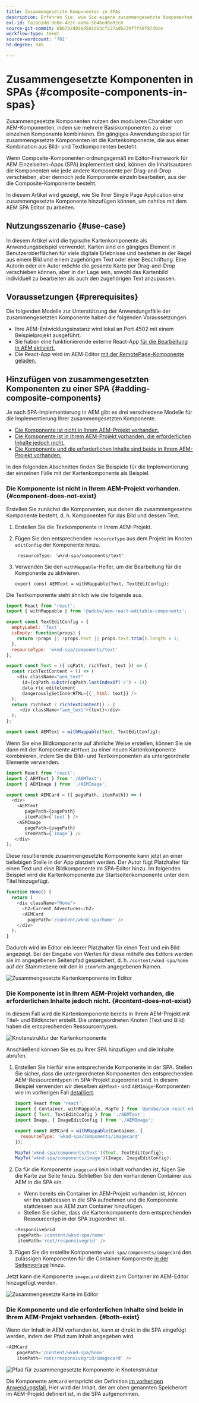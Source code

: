 ```yaml
---
title: Zusammengesetzte Komponenten in SPAs
description: Erfahren Sie, wie Sie eigene zusammengesetzte Komponenten erstellen. Das sind Komponenten aus anderen Komponenten, die mit dem AEM-SPA-Editor funktionieren.
exl-id: fa1ab1dd-9e8e-4e2c-aa9a-5b46ed8a02cb
source-git-commit: 6bb7b2d056d501d83cf227adb239f7f40f87d0ce
workflow-type: tm+mt
source-wordcount: '781'
ht-degree: 94%

---
```


# Zusammengesetzte Komponenten in SPAs {#composite-components-in-spas}

Zusammengesetzte Komponenten nutzen den modularen Charakter von AEM-Komponenten, indem sie mehrere Basiskomponenten zu einer einzelnen Komponente kombinieren. Ein gängiges Anwendungsbeispiel für zusammengesetzte Komponenten ist die Kartenkomponente, die aus einer Kombination aus Bild- und Textkomponenten besteht.

Wenn Composite-Komponenten ordnungsgemäß im Editor-Framework für AEM Einzelseiten-Apps (SPA) implementiert sind, können die Inhaltsautoren die Komponenten wie jede andere Komponente per Drag-and-Drop verschieben, aber dennoch jede Komponente einzeln bearbeiten, aus der die Composite-Komponente besteht.

In diesem Artikel wird gezeigt, wie Sie Ihrer Single Page Application eine zusammengesetzte Komponente hinzufügen können, um nahtlos mit dem AEM SPA Editor zu arbeiten.

## Nutzungsszenario {#use-case}

In diesem Artikel wird die typische Kartenkomponente als Anwendungsbeispiel verwendet. Karten sind ein gängiges Element in Benutzeroberflächen für viele digitale Erlebnisse und bestehen in der Regel aus einem Bild und einem zugehörigen Text oder einer Beschriftung. Eine Autorin oder ein Autor möchte die gesamte Karte per Drag-and-Drop verschieben können, aber in der Lage sein, sowohl das Kartenbild individuell zu bearbeiten als auch den zugehörigen Text anzupassen.

## Voraussetzungen {#prerequisites}

Die folgenden Modelle zur Unterstützung der Anwendungsfälle der zusammengesetzten Komponente haben die folgenden Voraussetzungen.

* Ihre AEM-Entwicklungsinstanz wird lokal an Port 4502 mit einem Beispielprojekt ausgeführt.
* Sie haben eine funktionierende externe React-App [für die Bearbeitung in AEM aktiviert.](editing-external-spa.md)
* Die React-App wird im AEM-Editor [mit der RemotePage-Komponente geladen.](remote-page.md)

## Hinzufügen von zusammengesetzten Komponenten zu einer SPA {#adding-composite-components}

Je nach SPA-Implementierung in AEM gibt es drei verschiedene Modelle für die Implementierung Ihrer zusammengesetzten Komponente.

* [Die Komponente ist nicht in Ihrem AEM-Projekt vorhanden.](#component-does-not-exist)
* [Die Komponente ist in Ihrem AEM-Projekt vorhanden, die erforderlichen Inhalte jedoch nicht.](#content-does-not-exist)
* [Die Komponente und die erforderlichen Inhalte sind beide in Ihrem AEM-Projekt vorhanden.](#both-exist)

In den folgenden Abschnitten finden Sie Beispiele für die Implementierung der einzelnen Fälle mit der Kartenkomponente als Beispiel.

### Die Komponente ist nicht in Ihrem AEM-Projekt vorhanden. {#component-does-not-exist}

Erstellen Sie zunächst die Komponenten, aus denen die zusammengesetzte Komponente besteht, d. h. Komponenten für das Bild und dessen Text.

1. Erstellen Sie die Textkomponente in Ihrem AEM-Projekt.
1. Fügen Sie den entsprechenden `resourceType` aus dem Projekt im Knoten `editConfig` der Komponente hinzu.

   ```text
    resourceType: 'wknd-spa/components/text' 
   ```

1. Verwenden Sie den `withMappable`-Helfer, um die Bearbeitung für die Komponente zu aktivieren.

   ```text
   export const AEMText = withMappable(Text, TextEditConfig); 
   ```

Die Textkomponente sieht ähnlich wie die folgende aus.

```javascript
import React from 'react';
import { withMappable } from '@adobe/aem-react-editable-components';

export const TextEditConfig = {
  emptyLabel: 'Text',
  isEmpty: function(props) {
    return !props || !props.text || props.text.trim().length < 1;
  },
  resourceType: 'wknd-spa/components/text'
};

export const Text = ({ cqPath, richText, text }) => {
  const richTextContent = () => (
    <div className="aem_text"
      id={cqPath.substr(cqPath.lastIndexOf('/') + 1)}
      data-rte-editelement
      dangerouslySetInnerHTML={{__html: text}} />
  );
  return richText ? richTextContent() : (
     <div className="aem_text">{text}</div>
  );
};

export const AEMText = withMappable(Text, TextEditConfig);
```

Wenn Sie eine Bildkomponente auf ähnliche Weise erstellen, können Sie sie dann mit der Komponente `AEMText` zu einer neuen Kartenkomponente kombinieren, indem Sie die Bild- und Textkomponenten als untergeordnete Elemente verwenden.

```javascript
import React from 'react';
import { AEMText } from './AEMText';
import { AEMImage } from './AEMImage';

export const AEMCard = ({ pagePath, itemPath}) => (
  <div>
    <AEMText
       pagePath={pagePath}
       itemPath={`text`} />
    <AEMImage
       pagePath={pagePath}
       itemPath={`image`} />
   </div>
);
```

Diese resultierende zusammengesetzte Komponente kann jetzt an einer beliebigen Stelle in der App platziert werden. Der Autor fügt Platzhalter für einen Text und eine Bildkomponente im SPA-Editor hinzu. Im folgenden Beispiel wird die Kartenkomponente zur Startseitenkomponente unter dem Titel hinzugefügt.

```javascript
function Home() {
  return (
    <div className="Home">
      <h2>Current Adventures</h2>
      <AEMCard
        pagePath='/content/wknd-spa/home' />
    </div>
  );
}
```

Dadurch wird im Editor ein leerer Platzhalter für einen Text und ein Bild angezeigt. Bei der Eingabe von Werten für diese mithilfe des Editors werden sie im angegebenen Seitenpfad gespeichert, d. h. `/content/wknd-spa/home` auf der Stammebene mit den in `itemPath` angegebenen Namen.

![Zusammengesetzte Kartenkomponente im Editor](assets/composite-card.png)

### Die Komponente ist in Ihrem AEM-Projekt vorhanden, die erforderlichen Inhalte jedoch nicht. {#content-does-not-exist}

In diesem Fall wird die Kartenkomponente bereits in Ihrem AEM-Projekt mit Titel- und Bildknoten erstellt. Die untergeordneten Knoten (Text und Bild) haben die entsprechenden Ressourcentypen.

![Knotenstruktur der Kartenkomponente](assets/composite-node-structure.png)

Anschließend können Sie es zu Ihrer SPA hinzufügen und die Inhalte abrufen.

1. Erstellen Sie hierfür eine entsprechende Komponente in der SPA. Stellen Sie sicher, dass die untergeordneten Komponenten den entsprechenden AEM-Ressourcentypen im SPA-Projekt zugeordnet sind. In diesem Beispiel verwenden wir dieselben `AEMText`- und `AEMImage`-Komponenten wie im vorherigen Fall [detailliert](#component-does-not-exist).

   ```javascript
   import React from 'react';
   import { Container, withMappable, MapTo } from '@adobe/aem-react-editable-components';
   import { Text, TextEditConfig } from './AEMText';
   import Image, { ImageEditConfig } from './AEMImage';
   
   export const AEMCard = withMappable(Container, {
     resourceType: 'wknd-spa/components/imagecard'
   });
   
   MapTo('wknd-spa/components/text')(Text, TextEditConfig);
   MapTo('wknd-spa/components/image')(Image, ImageEditConfig);
   ```

1. Da für die Komponente `imagecard` kein Inhalt vorhanden ist, fügen Sie die Karte zur Seite hinzu. Schließen Sie den vorhandenen Container aus AEM in die SPA ein.
   * Wenn bereits ein Container im AEM-Projekt vorhanden ist, können wir ihn stattdessen in die SPA aufnehmen und die Komponente stattdessen aus AEM zum Container hinzufügen.
   * Stellen Sie sicher, dass die Kartenkomponente dem entsprechenden Ressourcentyp in der SPA zugeordnet ist.

   ```javascript
   <ResponsiveGrid
    pagePath='/content/wknd-spa/home'
    itemPath='root/responsivegrid' />
   ```

1. Fügen Sie die erstellte Komponente `wknd-spa/components/imagecard` den zulässigen Komponenten für die Container-Komponente [in der Seitenvorlage](/help/sites-cloud/authoring/features/templates.md) hinzu.

Jetzt kann die Komponente `imagecard` direkt zum Container im AEM-Editor hinzugefügt werden.

![Zusammengesetzte Karte im Editor](assets/composite-card.gif)

### Die Komponente und die erforderlichen Inhalte sind beide in Ihrem AEM-Projekt vorhanden. {#both-exist}

Wenn der Inhalt in AEM vorhanden ist, kann er direkt in die SPA eingefügt werden, indem der Pfad zum Inhalt angegeben wird.

```javascript
<AEMCard
    pagePath='/content/wknd-spa/home'
    itemPath='root/responsivegrid/imagecard' />
```

![Pfad für zusammengesetzte Komponente in Knotenstruktur](assets/composite-path.png)

Die Komponente `AEMCard` entspricht der Definition [im vorherigen Anwendungsfall.](#content-does-not-exist) Hier wird der Inhalt, der am oben genannten Speicherort im AEM-Projekt definiert ist, in die SPA aufgenommen.
